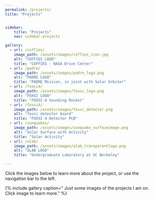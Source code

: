 ```yaml
---
permalink: /projects/
title: "Projects"


sidebar:
    title: "Projects"
    nav: sidebar-projects

gallery:
  - url: /coffies/
    image_path: /assets/images/coffies_icon.jpg
    alt: "COFFIES LOGO"
    title: "COFFIES - NASA Drive Center"
  - url: /padre/
    image_path: /assets/images/padre_logo.png
    alt: "PADRE LOGO"
    title: "PADRE Mission, in joint with Solar Orbiter"
  - url: /foxsi4/
    image_path: /assets/images/foxsi_logo.png
    alt: "FOXSI LOGO"
    title: "FOXSI-4 Sounding Rocket"
  - url: /foxsi4/
    image_path: /assets/images/foxsi_detector.png
    alt: "foxsi detector board"
    title: "FOXSI-4 Detector PCB"
  - url: /sunquakes/
    image_path: /assets/images/sunquake_surfaceimage.png
    alt: "Solar Surface with Activity"
    title: "Solar Activity"
  - url: /ulab/
    image_path: /assets/images/ulab_transparentlogo.png
    alt: "ULAB LOGO"
    title: "Undergraduate Laboratory at UC Berkeley"

---
```


Click the images below to learn more about the project, or use the navigation bar to the left. 

{% include gallery caption=" Just some images of the projects I am on. Click image to learn more." %}
